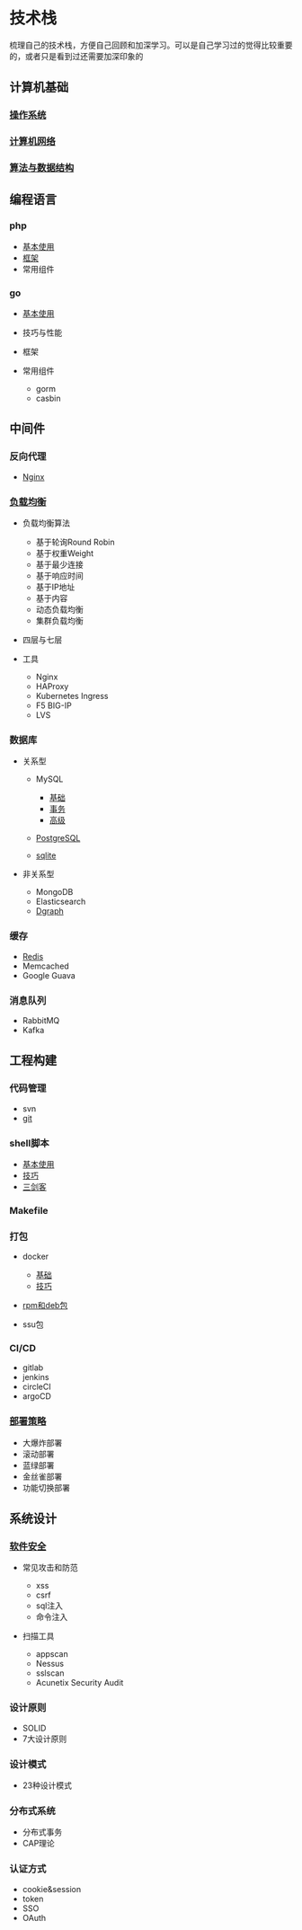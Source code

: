 # 技术栈

梳理自己的技术栈，方便自己回顾和加深学习。可以是自己学习过的觉得比较重要的，或者只是看到过还需要加深印象的

## 计算机基础

### [操作系统](file:///E:/Workspace/my_php_stack/docs/computer-basics.md)

### [计算机网络](file:///E:/Workspace/my_php_stack/docs/net-basic.md)

### [算法与数据结构](file:///E:/Workspace/my_php_stack/docs/arithmetic-questions.md)

## 编程语言

### php

- [基本使用](file:///E:/Workspace/my_php_stack/docs/php-basic.md)
- [框架](file:///E:/Workspace/my_php_stack/docs/php-mvc.md)
- 常用组件

### go

- [基本使用](file:///E:/Workspace/my_php_stack/docs/go-basic.md)
- 技巧与性能
- 框架
- 常用组件

	- gorm
	- casbin

## 中间件

### 反向代理

- [Nginx](file:///E:/Workspace/my_php_stack/docs/nginx-basic.md)

### [负载均衡](file:///E:/Workspace/my_php_stack/docs/load-balancing.md)

- 负载均衡算法

	- 基于轮询Round Robin
	- 基于权重Weight
	- 基于最少连接
	- 基于响应时间
	- 基于IP地址
	- 基于内容
	- 动态负载均衡
	- 集群负载均衡

- 四层与七层
- 工具

	- Nginx
	- HAProxy
	- Kubernetes Ingress
	- F5 BIG-IP
	- LVS

### 数据库

- 关系型

	- MySQL

		- [基础](file:///E:/Workspace/my_php_stack/docs/mysql-basic.md)
		- [事务](file:///E:/Workspace/my_php_stack/docs/mysql-transaction.md)
		- [高级](file:///E:/Workspace/my_php_stack/docs/mysql-advanced.md)

	- [PostgreSQL](file:///E:/Workspace/my_php_stack/docs/postgresql-basic.md)
	- [sqlite](file:///E:/Workspace/my_php_stack/docs/sqlite-basic.md)

- 非关系型

	- MongoDB
	- Elasticsearch
	- [Dgraph](file:///E:/Workspace/my_php_stack/docs/dgraph-basic.md)

### 缓存

- [Redis](file:///E:/Workspace/my_php_stack/docs/redis.md)
- Memcached
- Google Guava

### 消息队列

- RabbitMQ
- Kafka

## 工程构建

### 代码管理

- svn
- [git](file:///E:/Workspace/my_php_stack/docs/git.md)

### shell脚本

- [基本使用](file:///E:/Workspace/my_php_stack/docs/shell-basic.md)
- [技巧](file:///E:/Workspace/my_php_stack/docs/shell-tips.md)
- [三剑客](file:///E:/Workspace/my_php_stack/docs/shell-advanced-command.md)

### Makefile

### 打包

- docker

	- [基础](file:///E:/Workspace/my_php_stack/docs/docker-basic.md)
	- [技巧](file:///E:/Workspace/my_php_stack/docs/docker-skills.md)

- [rpm和deb包](file:///E:/Workspace/my_php_stack/docs/linux-package.md)
- ssu包

### CI/CD

- gitlab
- jenkins
- circleCI
- argoCD

### [部署策略](file:///E:/Workspace/my_php_stack/docs/software-engineering.md)

- 大爆炸部署
- 滚动部署
- 蓝绿部署
- 金丝雀部署
- 功能切换部署

## 系统设计

### [软件安全](file:///E:/Workspace/my_php_stack/docs/safe-coding-xss.md)

- 常见攻击和防范

	- xss
	- csrf
	- sql注入
	- 命令注入

- 扫描工具

	- appscan
	- Nessus
	- sslscan
	- Acunetix Security Audit

### 设计原则

- SOLID
- 7大设计原则

### 设计模式

- 23种设计模式

### 分布式系统

- 分布式事务
- CAP理论

### 认证方式

- cookie&session
- token
- SSO
- OAuth

